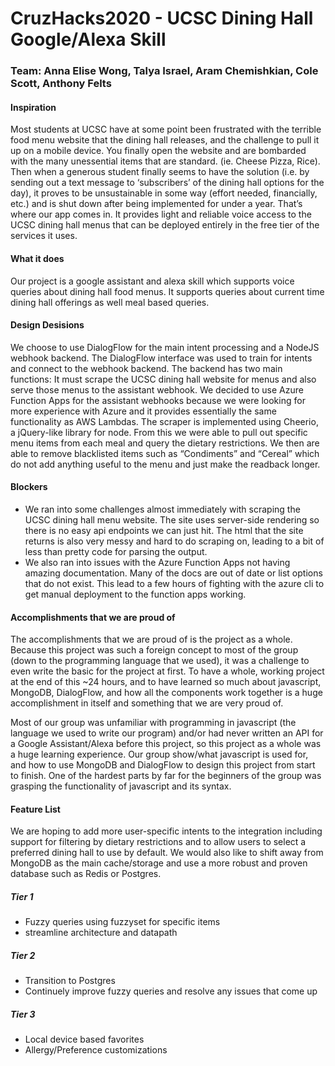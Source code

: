 # CruzHacks2020 - UCSC Dining Hall Google/Alexa Skill
### Team: Anna Elise Wong, Talya Israel, Aram Chemishkian, Cole Scott, Anthony Felts

#### Inspiration
Most students at UCSC have at some point been frustrated with the terrible food menu website that the dining hall releases, and the challenge to pull it up on a mobile device. You finally open the website and are bombarded with the many unessential items that are standard. (ie. Cheese Pizza, Rice). Then when a generous student finally seems to have the solution (i.e. by sending out a text message to ‘subscribers’ of the dining hall options for the day), it proves to be unsustainable in some way (effort needed, financially, etc.) and is shut down after being implemented for under a year. That’s where our app comes in. It provides light and reliable voice access to the UCSC dining hall menus that can be deployed entirely in the free tier of the services it uses.

#### What it does
Our project is a google assistant and alexa skill which supports voice queries about dining hall food menus. It supports queries about current time dining hall offerings as well meal based queries.

#### Design Desisions
We choose to use DialogFlow for the main intent processing and a NodeJS webhook backend. The DialogFlow interface was used to train for intents and connect to the webhook backend. The backend has two main functions: It must scrape the UCSC dining hall website for menus and also serve those menus to the assistant webhook. We decided to use Azure Function Apps for the assistant webhooks because we were looking for more experience with Azure and it provides essentially the same functionality as AWS Lambdas. The scraper is implemented using Cheerio, a jQuery-like library for node. From this we were able to pull out specific menu items from each meal and query the dietary restrictions. We then are able to remove blacklisted items such as “Condiments” and “Cereal” which do not add anything useful to the menu and just make the readback longer.

#### Blockers
 * We ran into some challenges almost immediately with scraping the UCSC dining hall menu website. The site uses server-side rendering so there is no easy api endpoints we can just hit. The html that the site returns is also very messy and hard to do scraping on, leading to a bit of less than pretty code for parsing the output.
 * We also ran into issues with the Azure Function Apps not having amazing documentation. Many of the docs are out of date or list options that do not exist. This lead to a few hours of fighting with the azure cli to get manual deployment to the function apps working.

#### Accomplishments that we are proud of
The accomplishments that we are proud of is the project as a whole. Because this project was such a foreign concept to most of the group (down to the programming language that we used), it was a challenge to even write the basic for the project at first. To have a whole, working project at the end of this ~24 hours, and to have learned so much about javascript, MongoDB, DialogFlow, and how all the components work together is a huge accomplishment in itself and something that we are very proud of.

Most of our group was unfamiliar with programming in javascript (the language we used to write our program) and/or had never written an API for a Google Assistant/Alexa before this project, so this project as a whole was a huge learning experience. Our group show/what javascript is used for, and how to use MongoDB and DialogFlow to design this project from start to finish. One of the hardest parts by far for the beginners of the group was grasping the functionality of javascript and its syntax.

#### Feature List
We are hoping to add more user-specific intents to the integration including support for filtering by dietary restrictions and to allow users to select a preferred dining hall to use by default. We would also like to shift away from MongoDB as the main cache/storage and use a more robust and proven database such as Redis or Postgres.
##### Tier 1
  * Fuzzy queries using fuzzyset for specific items
  * streamline architecture and datapath
##### Tier 2
  * Transition to Postgres
  * Continuely improve fuzzy queries and resolve any issues that come up
##### Tier 3
  * Local device based favorites
  * Allergy/Preference customizations

